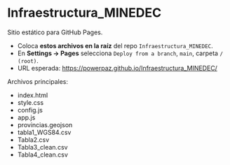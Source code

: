 # Infraestructura_MINEDEC

Sitio estático para GitHub Pages.

- Coloca **estos archivos en la raíz** del repo `Infraestructura_MINEDEC`.
- En **Settings → Pages** selecciona `Deploy from a branch`, `main`, carpeta `/ (root)`.
- URL esperada: https://powerpaz.github.io/Infraestructura_MINEDEC/

Archivos principales:
- index.html
- style.css
- config.js
- app.js
- provincias.geojson
- tabla1_WGS84.csv
- Tabla2.csv
- Tabla3_clean.csv
- Tabla4_clean.csv
